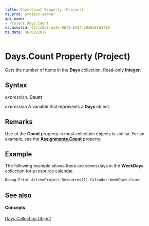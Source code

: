 ```yaml
---
title: Days.Count Property (Project)
ms.prod: project-server
api_name:
- Project.Days.Count
ms.assetid: 437cc8a8-aa3d-06f1-6327-2830e87e5710
ms.date: 06/08/2017
---
```



# Days.Count Property (Project)

Gets the number of items in the  **Days** collection. Read-only **Integer**.


## Syntax

 _expression_. **Count**

 _expression_ A variable that represents a **Days** object.


## Remarks

Use of the  **Count** property in most collection objects is similar. For an example, see the **[Assignments.Count](assignments-count-property-project.md)** property.


## Example

The following example shows there are seven days in the  **WeekDays** collection for a resource calendar.


```vb
Debug.Print ActiveProject.Resources(1).Calendar.WeekDays.Count
```


## See also


#### Concepts


[Days Collection Object](days-object-project.md)
